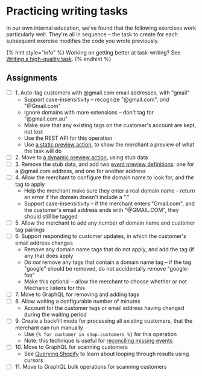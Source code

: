 # Practicing writing tasks

In our own internal education, we've found that the following exercises work particularly well. They're all in sequence – the task to create for each subsequent exercise modifies the code you wrote previously.

{% hint style="info" %}
Working on getting better at task-writing? See [Writing a high-quality task](../../techniques/writing-a-high-quality-task.md).
{% endhint %}

## Assignments

* [ ] 1\. Auto-tag customers with @gmail.com email addresses, with "gmail"
  * Support case-insensitivity – recognize "@gmail.com", _and_ "@Gmail.com"
  * Ignore domains with more extensions – don't tag for "@gmail.com.au"
  * Make sure that any existing tags on the customer's account are kept, not lost
  * Use the REST API for this operation
  * Use [a static preview action](../../core/tasks/previews/#static-preview-actions), to show the merchant a preview of what the task will do
* [ ] 2\. Move to [a dynamic preview action](../../core/tasks/previews/#dynamic-preview-actions), using stub data
* [ ] 3\. Remove the stub data, and add two [event preview definitions](../../core/tasks/previews/events.md): one for a @gmail.com address, and one for another address
* [ ] 4\. Allow the merchant to configure the domain name to look for, and the tag to apply
  * Help the merchant make sure they enter a real domain name – return an error if the domain doesn't include a "."
  * Support case-insensitivity – if the merchant enters "Gmail.com", and the customer's email address ends with "@GMAIL.COM", they should still be tagged
* [ ] 5\. Allow the merchant to add any number of domain name and customer tag pairings
* [ ] 6\. Support responding to customer updates, in which the customer's email address changes
  * Remove any domain name tags that do not apply, and add the tag (if any that does apply
  * Do _not_ remove any tags that contain a domain name tag – if the tag "google" should be removed, do not accidentally remove "google-foo"
  * Make this optional – allow the merchant to choose whether or not Mechanic listens for this
* [ ] 7\. Move to GraphQL for removing and adding tags
* [ ] 8\. Allow waiting a configurable number of minutes
  * Account for the customer tags or email address having changed during the waiting period
* [ ] 9\. Create a backfill mode for processing all existing customers, that the merchant can run manually
  * Use `{% for customer in shop.customers %}` for this operation
  * Note: this technique is useful for [reconciling missing events](../../core/shopify/events/reconciling-missing-events.md)
* [ ] 10\. Move to GraphQL for scanning customers
  * See [Querying Shopify](../../core/shopify/read/) to learn about looping through results using cursors
* [ ] 11\. Move to GraphQL bulk operations for scanning customers
